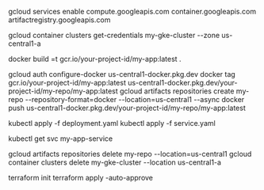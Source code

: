 gcloud services enable compute.googleapis.com container.googleapis.com artifactregistry.googleapis.com


gcloud container clusters get-credentials my-gke-cluster --zone us-central1-a


docker build =t gcr.io/your-project-id/my-app:latest .


gcloud auth configure-docker us-central1-docker.pkg.dev
docker tag gcr.io/your-project-id/my-app:latest us-central1-docker.pkg.dev/your-project-id/my-repo/my-app:latest
gcloud artifacts repositories create my-repo --repository-format=docker --location=us-central1 --async
docker push us-central1-docker.pkg.dev/your-project-id/my-repo/my-app:latest


kubectl apply -f deployment.yaml
kubectl apply -f service.yaml


kubectl get svc my-app-service


gcloud artifacts repositories delete my-repo --location=us-central1
gcloud container clusters delete my-gke-cluster --location us-central1-a

terraform init
terraform apply -auto-approve
